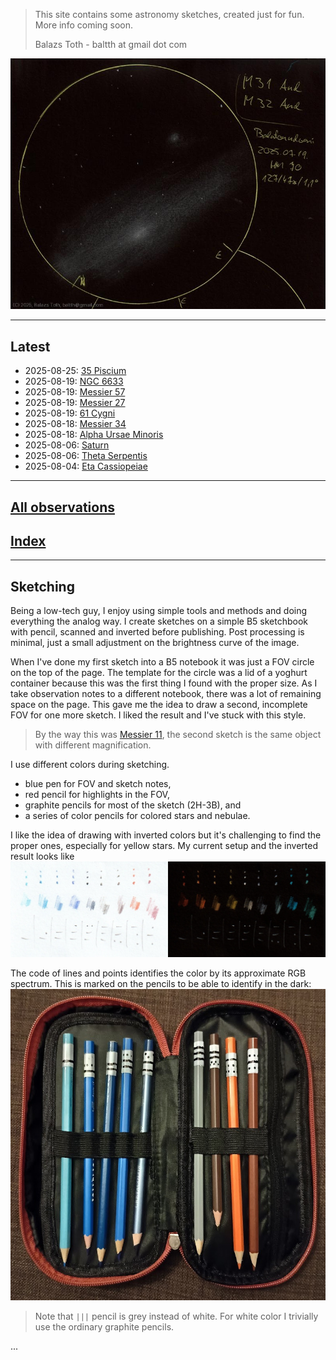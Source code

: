 > This site contains some astronomy sketches, created just for fun.
> More info coming soon.
> 
> Balazs Toth - baltth at gmail dot com

![M31, M32](img/m31-m32-20250722.jpg)

---

## Latest

- 2025-08-25: [35 Piscium](obs/35-psc-2025-08-25.md)
- 2025-08-19: [NGC 6633](obs/ngc-6633-2025-08-19.md)
- 2025-08-19: [Messier 57](obs/m57-2025-08-19.md)
- 2025-08-19: [Messier 27](obs/m27-2025-08-19.md)
- 2025-08-19: [61 Cygni](obs/61-cyg-2025-08-19.md)
- 2025-08-18: [Messier 34](obs/m34-2025-08-18.md)
- 2025-08-18: [Alpha Ursae Minoris](obs/alpha-umi-2025-08-18.md)
- 2025-08-06: [Saturn](obs/saturn-2025-08-06.md)
- 2025-08-06: [Theta Serpentis](obs/theta-ser-2025-08-06.md)
- 2025-08-04: [Eta Cassiopeiae](obs/eta-cas-2025-08-04.md)

---

## [All observations](pages/log.md)

## [Index](pages/obj_index.md)


---

## Sketching

Being a low-tech guy, I enjoy using simple tools and methods and
doing everything the analog way. I create sketches on a simple
B5 sketchbook with pencil, scanned and inverted before publishing.
Post processing is minimal, just a small adjustment on the
brightness curve of the image.

When I've done my first sketch into a B5 notebook it was
just a FOV circle on the top of the page.
The template for the circle was a lid of a yoghurt container
because this was the first thing I found with the proper size.
As I take observation notes to a different notebook, there was
a lot of remaining space on the page. This gave me the idea to
draw a second, incomplete FOV for one more sketch.
I liked the result and I've stuck with this style.

> By the way this was [Messier 11](obs/m11-2025-06-27.md),
> the second sketch is the same object with different magnification.

I use different colors during sketching.

- blue pen for FOV and sketch notes,
- red pencil for highlights in the FOV,
- graphite pencils for most of the sketch (2H-3B), and
- a series of color pencils for colored stars and nebulae.
  
I like the idea of drawing with inverted colors but it's challenging
to find the proper ones, especially for yellow stars.
My current setup and the inverted result looks like
![colors](img/colors_combined.jpg)

The code of lines and points identifies the color by its
approximate RGB spectrum. This is marked on the pencils to
be able to identify in the dark:
![pencil](img/pencil.jpg)

> Note that `|||` pencil is grey instead of white. For white color I
> trivially use the ordinary graphite pencils.

...
